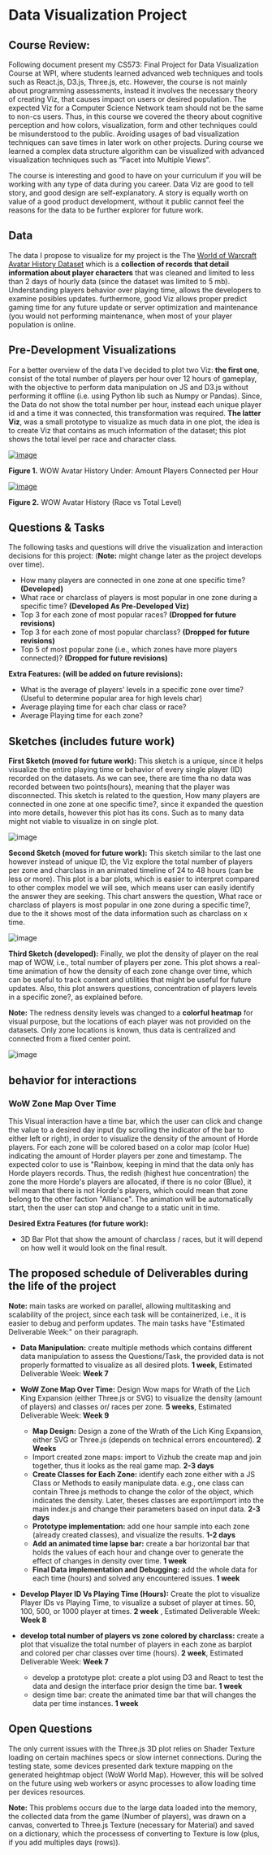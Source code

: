 # Data Visualization Project

## Course Review:

Following document present my CS573: Final Project for Data Visualization Course at WPI, where students learned advanced web techniques and tools such as React.js, D3.js, Three.js, etc. However, the course is not mainly about programming assessments, instead it involves the necessary theory of creating Viz, that causes impact on users or desired population. The expected Viz for a Computer Science Network team should not be the same to non-cs users. Thus, in this course we covered the theory about cognitive perception and how colors, visualization, form and other techniques could be misunderstood to the public. Avoiding usages of bad visualization techniques can save times in later work on other projects. During course we learned a complex data structure algorithm can be visualized with advanced visualization techniques such as “Facet into Multiple Views”. 

The course is interesting and good to have on your curriculum if you will be working with any type of data during you career. Data Viz are good to tell story, and good design are self-explanatory. A story is equally worth on value of a good product development, without it public cannot feel the reasons for the data to be further explorer for future work.

## Data

The data I propose to visualize for my project is the The [World of Warcraft Avatar History Dataset](https://gist.github.com/meperezcuello/38533ec33abb5e0b3568fa4f91d97bb3) which is a **collection of records that detail information about player characters** that was cleaned and limited to less than 2 days of hourly data (since the dataset was limited to 5 mb). Understanding players behavior over playing time, allows the developers to examine posibles updates. furthermore, good Viz allows proper predict gaming time for any future update or server optimization and maintenance (you would not performing maintenance, when most of your player population is online.

## Pre-Development Visualizations

For a better overview of the data I've decided to plot two Viz: **the first one**, consist of the total number of players per hour over 12 hours of gameplay, with the objective to perform data manipulation on JS and D3.js without performing it offline (i.e. using Python lib such as Numpy or Pandas). Since, the Data do not show the total number per hour, instead each unique player id and a time it was connected, this transformation was required. **The latter Viz**, was a small prototype to visualize as much data in one plot, the idea is to create Viz that contains as much information of the dataset; this plot shows the total level per race and character class.

[![image](https://raw.githubusercontent.com/meperezcuello/dataviz-project-template-proposal/master/%23numberplayerconencted.png)](https://beta.vizhub.com/meperezcuello/15362afeabb94920b4c1fd8175464829)

**Figure 1.** WOW Avatar History Under: Amount Players Connected per Hour

[![image](https://raw.githubusercontent.com/meperezcuello/dataviz-project-template-proposal/master/racevslevel.png)](https://beta.vizhub.com/meperezcuello/0eca535128ec4e0bb3c5e03866adad68)
 
**Figure 2.** WOW Avatar History (Race vs Total Level)

## Questions & Tasks

The following tasks and questions will drive the visualization and interaction decisions for this project:
(**Note:** might change later as the project develops over time).

* How many players are connected in one zone at one specific time? **(Developed)**
* What race or charclass of players is most popular in one zone during a specific time? **(Developed As Pre-Developed Viz)**
* Top 3 for each zone of most popular races? **(Dropped for future revisions)**
* Top 3 for each zone of most popular charclass?  **(Dropped for future revisions)**
* Top 5 of most popular zone (i.e., which zones have more players connected)?  **(Dropped for future revisions)**

**Extra Features: (will be added on future revisions):**
* What is the average of players' levels in a specific zone over time? (Useful to determine popular area for high levels char)
* Average playing time for each char class or race?
* Average Playing time for each zone?

## Sketches (includes future work)

**First Sketch (moved for future work):** This sketch is a unique, since it helps visualize the entire playing time or behavior of every single player (ID) recorded on the datasets. As we can see, there are time tha no data was recorded between two points(hours), meaning that the player was disconnected. This sketch is related to the question, How many players are connected in one zone at one specific time?, since it expanded the question into more details, however this plot has its cons. Such as to many data might not viable to visualize in on single plot.

![image](https://raw.githubusercontent.com/meperezcuello/dataviz-project-template-proposal/master/PlayerID%20vs%20Time.jpeg)

**Second Sketch (moved for future work):** This sketch similar to the last one however instead of unique ID, the Viz explore the total number of players per zone and charclass in an animated timeline of 24 to 48 hours (can be less or more). This plot is a bar plots, which is easier to interpret compared to other complex model we will see, which means user can easily identify the answer they are seeking. This chart answers the question, What race or charclass of players is most popular in one zone during a specific time?, due to the it shows most of the data information such as charclass on x time.

![image](https://raw.githubusercontent.com/meperezcuello/dataviz-project-template-proposal/master/Most%20Popular%20CharClass%20per%20Zone.jpeg)


**Third Sketch (developed):** Finally, we plot the density of player on the real map of WOW, i.e., total number of players per zone. This plot shows a real-time animation of how the density of each zone change over time, which can be useful to track content and utilities that might be useful for future updates. Also, this plot answers questions, concentration of players levels in a specific zone?, as explained before.

**Note:** The redness density levels was changed to a **colorful heatmap** for visual purpose, but the locations of each player was not provided on the datasets. Only zone locations is known, thus data is centralized and connected from a fixed center point.

![image](https://raw.githubusercontent.com/meperezcuello/dataviz-project-template-proposal/master/WOW%20Player%20Zone%20Density%20over%2048%20hours.jpeg)

## behavior for interactions

### WoW Zone Map Over Time
This Visual interaction have a time bar, which the user can click and change the value to a desired day input (by scrolling the indicator of the bar to either left or right), in order to visualize the density of the amount of Horde players. For each zone will be colored based on a color map (color Hue) indicating the amount of Horder players per zone and timestamp. The expected color to use is "Rainbow, keeping in mind that the data only has Horde players records. Thus, the redish (highest hue concentration) the zone the more Horde's players are allocated, if there is no color (Blue), it will mean that there is not Horde's players, which could mean that zone belong to the other faction "Alliance". The animation will be automatically start, then the user can stop and change to a static unit in time.

**Desired Extra Features (for future work):**
  * 3D Bar Plot that show the amount of charclass / races, but it will depend on how well it would look on the final result.



## The proposed schedule of Deliverables during the life of the project
**Note:** main tasks are worked on parallel, allowing multitasking and scalability of the project, since each task will be containerized, i.e., it is easier to debug and perform updates. The main tasks have "Estimated Deliverable Week:" on their paragraph.

* **Data Manipulation:** create multiple methods which contains different data manipulation to assess the Questions/Task, the provided data is not properly formatted to visualize as all desired plots. **1 week**, Estimated Deliverable Week: **Week 7**

* **WoW Zone Map Over Time:** Design Wow maps for Wrath of the Lich King Expansion (either Three.js or SVG) to visualize the density (amount of players) and classes or/ races per zone. **5 weeks**, Estimated Deliverable Week: **Week 9**
  * **Map Design:** Design a zone of the Wrath of the Lich King Expansion, either SVG or Three.js (depends on technical errors encountered). **2 Weeks**
  * Import created zone maps: import to Vizhub the create map and join together, thus it looks as the real game map. **2-3 days**
  * **Create Classes for Each Zone:** identify each zone either with a JS Class or Methods to easily manipulate data. e.g., one class can contain Three.js methods to change the color of the object, which indicates the density. Later, theses classes are export/import into the main index.js and change their parameters based on input data. **2-3 days**
  * **Prototype implementation:** add one hour sample into each zone (already created classes), and visualize the results. **1-2 days**
  * **Add an animated time lapse bar:** create a bar horizontal bar that holds the values of each hour and change over to generate the effect of changes in density over time. **1 week**
  * **Final Data implementation and Debugging:** add the whole data for each time (hours) and solved any encountered issues. **1 week**
 
* **Develop Player ID Vs Playing Time (Hours):** Create the plot to visualize Player IDs vs Playing Time, to visualize a subset of player at times. 50, 100, 500, or 1000 player at times. **2 week** , Estimated Deliverable Week: **Week 8**

* **develop total number of players vs zone colored by charclass:** create a plot that visualize the total number of players in each zone as barplot and colored per char classes over time (hours). **2 week**, Estimated Deliverable Week: **Week 7**
  * develop a prototype plot: create a plot using D3 and React to test the data and design the interface prior design the time bar. **1 week**
  * design time bar: create the animated time bar that will changes the data per time instances. **1 week**

## Open Questions

The only current issues with the Three.js 3D plot relies on Shader Texture loading on certain machines specs or slow internet connections. During the testing state, some devices presented dark texture mapping on the generated heightmap object (WoW World Map). However, this will be solved on the future using web workers or async processes to allow loading time per devices resources.

**Note:** This problems occurs due to the large data loaded into the memory, the collected data from the game (Number of players), was drawn on a canvas, converted to Three.js Texture (necessary for Material) and saved on a dictionary, which the processess of converting to Texture is low (plus, if you add multiples days (rows)). 

